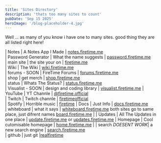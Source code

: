 ```yaml
---
title: 'Sites Directory'
description: 'thats too many sites to count'
pubDate: 'Sep 15 2025'
heroImage: '/blog-placeholder-4.jpg'
---
```


Well ... as many of you know i have one to many sites. good thing they are all listed right here!



| Notes              | A Notes App I Made          | [notes.firetime.me](https://notes.firetime)                
| Password Generator | What the name suggests      | [password.firetime.me](https://password.firetime.me)                     
| main site          | the site your on            | [firetime.me](https://firetime.me)                                      
| Wiki               | The Wiki                    | [wiki.firetime.me](https://wiki.firetime.me)                            
| forums - SOON      | FireTime Forums             | [forums.firetime.me](https://forums.firetime.me)                         
| shop               | get merch                   | [shop.firetime.me](https://shop.firetime.me)                             
| status             | Whats The Status?           | [status.firetime.me](https://status.firetime.me)                         
| Visualist - SOON   | design and coding library   | [visualist.firetime.me](https://visualist.firetime.me)
| YouTube            | YT Channle                  | [@firetime.official](https://youtube.com/@firetime.official)             
| Twitch             | Twitch channle              | [firetimeofficial](https://twitch.tv/firetimeofficial)                   
| Spotify            | Horrible music              | [firetime](https://open.spotify.com/artist/1dav6Y0oeLxQyDyByHUfBysi=EDtncBfeSheEe7bfEASfRQ)
| Docs               | Just Info                   | [docs.firetime.me](https://docs.firetime.me)                             
| whiteboard         | what it says                | [whiteboard.firetime.me](https://whiteboard.firetime.me) both sites go to same place, just difrent names [board.firetime.me](https://board.firetime.me) |
| Updates            | All The Updates in one place | [update.firetime.me](https://update.firetime.me) or  [updates.firetime.me](https://updates.firetime.me)
|  Homepage          |  Cool cutomisable homepage   | [home.firetime.me](https://home.firetime.me)                           |
| search  *DOESENT WORK*| a new search engine       | [search.firetime.me](https://search.firetime.me)           
| github             |         just git           |[realfiretime](https://github.com/realfiretime)
